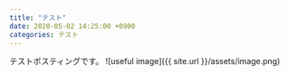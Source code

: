 ```yaml
---
title: "テスト"
date: 2020-05-02 14:25:00 +0900
categories: テスト
---
```


テストポスティングです。
![useful image]({{ site.url }}/assets/image.png)
